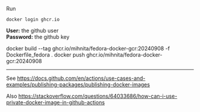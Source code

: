 Run
```
docker login ghcr.io
```

**User:** the github user \
**Password:** the github key

docker build --tag ghcr.io/mihnita/fedora-docker-gcr:20240908 -f Dockerfile_fedora . 
docker push ghcr.io/mihnita/fedora-docker-gcr:20240908

---

See
https://docs.github.com/en/actions/use-cases-and-examples/publishing-packages/publishing-docker-images

Also
https://stackoverflow.com/questions/64033686/how-can-i-use-private-docker-image-in-github-actions
